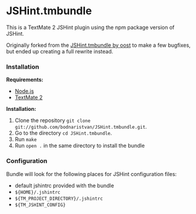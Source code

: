 JSHint.tmbundle
===============

This is a TextMate 2 JSHint plugin using the npm package version of JSHint.

Originally forked from the [JSHint.tmbundle by oost](https://github.com/oost/JSHint.tmbundle) to make a few bugfixes, but ended up creating a full rewrite instead.

[jslintmate]: https://github.com/rondevera/jslintmate
[jshint.tmbundle]: https://github.com/oost/JSHint.tmbundle
[jshint]: http://www.jshint.com

### Installation ###

**Requirements:** 

- [Node.js][nodejs]
- [TextMate 2][textmate] 

[nodejs]: http://www.nodejs.org
[textmate]: https://github.com/textmate/textmate

**Installation:**

1.  Clone the repository `git clone git://github.com/bodnaristvan/JSHint.tmbundle.git`.
2.  Go to the directory `cd JSHint.tmbundle`.
3.  Run `make`
4.  Run `open .` in the same directory to install the bundle

### Configuration ###

Bundle will look for the following places for JSHint configuration files:

 - default jshintrc provided with the bundle
 - `${HOME}/.jshintrc`
 - `${TM_PROJECT_DIRECTORY}/.jshintrc`
 - `${TM_JSHINT_CONFIG}`
